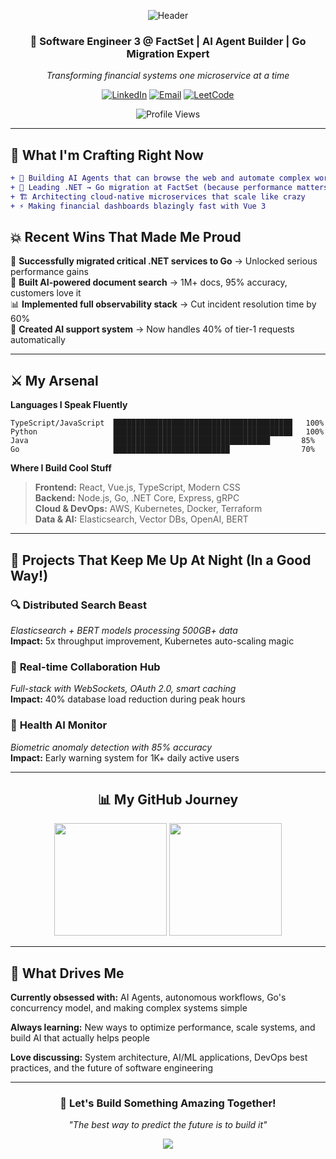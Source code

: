 <div align="center">

![Header](https://capsule-render.vercel.app/api?type=waving&color=gradient&height=200&section=header&text=Sai%20Kiran%20Gonugunta&fontSize=80&fontAlignY=35&animation=twinkling&fontColor=ffffff)

### 🚀 Software Engineer 3 @ FactSet | AI Agent Builder | Go Migration Expert

*Transforming financial systems one microservice at a time*

[![LinkedIn](https://img.shields.io/badge/LinkedIn-%230077B5.svg?logo=linkedin&logoColor=white)](https://linkedin.com/in/saikiran-gonugunta)
[![Email](https://img.shields.io/badge/Gmail-D14836?logo=gmail&logoColor=white)](mailto:skiran252@gmail.com)
[![LeetCode](https://img.shields.io/badge/LeetCode-000000?logo=LeetCode&logoColor=#d16c06)](https://leetcode.com/u/skiran252/)

![Profile Views](https://komarev.com/ghpvc/?username=skiran252&color=brightgreen&style=flat-square)

</div>

---

## 🔮 What I'm Crafting Right Now

```diff
+ 🤖 Building AI Agents that can browse the web and automate complex workflows
+ 🔄 Leading .NET → Go migration at FactSet (because performance matters!)  
+ 🏗️ Architecting cloud-native microservices that scale like crazy
+ ⚡ Making financial dashboards blazingly fast with Vue 3
```

## 💥 Recent Wins That Made Me Proud

🚀 **Successfully migrated critical .NET services to Go** → Unlocked serious performance gains  
🤖 **Built AI-powered document search** → 1M+ docs, 95% accuracy, customers love it  
📊 **Implemented full observability stack** → Cut incident resolution time by 60%  
🎯 **Created AI support system** → Now handles 40% of tier-1 requests automatically  

---

## ⚔️ My Arsenal

**Languages I Speak Fluently**
```
TypeScript/JavaScript  ████████████████████████████████████████   100%
Python                 ████████████████████████████████████████   100%
Java                   ███████████████████████████████████       85%
Go                     ██████████████████████████                70%
```

**Where I Build Cool Stuff**
> **Frontend:** React, Vue.js, TypeScript, Modern CSS  
> **Backend:** Node.js, Go, .NET Core, Express, gRPC  
> **Cloud & DevOps:** AWS, Kubernetes, Docker, Terraform  
> **Data & AI:** Elasticsearch, Vector DBs, OpenAI, BERT  

---

## 🎯 Projects That Keep Me Up At Night (In a Good Way!)

### 🔍 **Distributed Search Beast**
*Elasticsearch + BERT models processing 500GB+ data*  
**Impact:** 5x throughput improvement, Kubernetes auto-scaling magic

### 🤝 **Real-time Collaboration Hub** 
*Full-stack with WebSockets, OAuth 2.0, smart caching*  
**Impact:** 40% database load reduction during peak hours

### 💓 **Health AI Monitor**
*Biometric anomaly detection with 85% accuracy*  
**Impact:** Early warning system for 1K+ daily active users

---

<div align="center">

## 📊 My GitHub Journey

<img height="180em" src="https://github-readme-stats.vercel.app/api?username=skiran252&show_icons=true&theme=tokyonight&include_all_commits=true&count_private=true&hide_border=true"/>
<img height="180em" src="https://github-readme-stats.vercel.app/api/top-langs/?username=skiran252&layout=compact&theme=tokyonight&hide_border=true"/>

</div>

---

## 🌟 What Drives Me

**Currently obsessed with:** AI Agents, autonomous workflows, Go's concurrency model, and making complex systems simple

**Always learning:** New ways to optimize performance, scale systems, and build AI that actually helps people

**Love discussing:** System architecture, AI/ML applications, DevOps best practices, and the future of software engineering

---

<div align="center">

### 💬 Let's Build Something Amazing Together!

*"The best way to predict the future is to build it"*

<img src="https://capsule-render.vercel.app/api?type=waving&color=gradient&height=100&section=footer"/>

</div>
